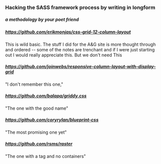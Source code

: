 ### Hacking the SASS framework process by writing in longform
##### _a methodology by your poet friend_

##### https://github.com/erikmonjas/css-grid-12-column-layout

This is wild basic. The stuff I did for the A&G site is more thought through and ordered -- some of the notes are trenchant and if I were just starting out I would really appreciate this. But we don't need This

##### https://github.com/joinwebs/responsive-column-layout-with-display-grid

"I don't remember this one,"

##### https://github.com/balapa/griddy.css

"The one with the good name"

##### https://github.com/coryrylan/blueprint-css

"The most promising one yet"

##### https://github.com/rsms/raster

"The one with a <c> tag and no containers"
